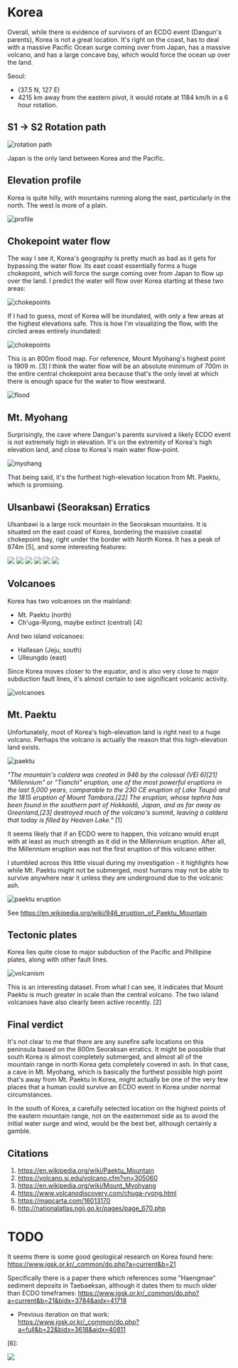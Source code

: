 # Korea

Overall, while there is evidence of survivors of an ECDO event (Dangun's parents), Korea is not a great location. It's right on the coast, has to deal with a massive Pacific Ocean surge coming over from Japan, has a massive volcano, and has a large concave bay, which would force the ocean up over the land.

Seoul:
- (37.5 N, 127 E)
- 4215 km away from the eastern pivot, it would rotate at 1184 km/h in a 6 hour rotation.

## S1 -> S2 Rotation path

![rotation path](img/rotation.png "rotation path")

Japan is the only land between Korea and the Pacific.

## Elevation profile

Korea is quite hilly, with mountains running along the east, particularly in the north. The west is more of a plain.

![profile](img/profile.png "elevation profile")

## Chokepoint water flow

The way I see it, Korea's geography is pretty much as bad as it gets for bypassing the water flow. Its east coast essentially forms a huge chokepoint, which will force the surge coming over from Japan to flow up over the land. I predict the water will flow over Korea starting at these two areas:

![chokepoints](img/chokepoints.png "chokepoints")

If I had to guess, most of Korea will be inundated, with only a few areas at the highest elevations safe. This is how I'm visualizing the flow, with the circled areas entirely inundated:

![chokepoints](img/chokepoints2.png "chokepoints")

This is an 800m flood map. For reference, Mount Myohang's highest point is 1909 m. [3] I think the water flow will be an absolute minimum of 700m in the entire central chokepoint area because that's the only level at which there is enough space for the water to flow westward.

![flood](img/flood.png "800m floodmap")

## Mt. Myohang

Surprisingly, the cave where Dangun's parents survived a likely ECDO event is not extremely high in elevation. It's on the extremity of Korea's high elevation land, and close to Korea's main water flow-point.

![myohang](img/myohang.png "mount myohang")

That being said, it's the furthest high-elevation location from Mt. Paektu, which is promising.

## Ulsanbawi (Seoraksan) Erratics

Ulsanbawi is a large rock mountain in the Seoraksan mountains. It is situated on the east coast of Korea, bordering the massive coastal chokepoint bay, right under the border with North Korea. It has a peak of 874m [5], and some interesting features:

![](img/seoraksan.jpg)
![](img/seoraksan3.jpg)
![](img/seorak1.jpg)
![](img/seorak4.jpg)
![](img/seorak3.jpg)
![](img/seorak5.jpg)

## Volcanoes

Korea has two volcanoes on the mainland:
- Mt. Paektu (north)
- Ch'uga-Ryong, maybe extinct (central) [4]

And two island volcanoes:
- Hallasan (Jeju, south)
- Ulleungdo (east)

Since Korea moves closer to the equator, and is also very close to major subduction fault lines, it's almost certain to see significant volcanic activity.

![volcanoes](img/volcanoes.webp "volcanoes")

## Mt. Paektu

Unfortunately, most of Korea's high-elevation land is right next to a huge volcano. Perhaps the volcano is actually the reason that this high-elevation land exists.

![paektu](img/paektu.png "paektu volcano")

*"The mountain's caldera was created in 946 by the colossal (VEI 6)[21] "Millennium" or "Tianchi" eruption, one of the most powerful eruptions in the last 5,000 years, comparable to the 230 CE eruption of Lake Taupō and the 1815 eruption of Mount Tambora.[22] The eruption, whose tephra has been found in the southern part of Hokkaidō, Japan, and as far away as Greenland,[23] destroyed much of the volcano's summit, leaving a caldera that today is filled by Heaven Lake."* [1]

It seems likely that if an ECDO were to happen, this volcano would erupt with at least as much strength as it did in the Millennium eruption. After all, the Millennium eruption was not the first eruption of this volcano either.

I stumbled across this little visual during my investigation - it highlights how while Mt. Paektu might not be submerged, most humans may not be able to survive anywhere near it unless they are underground due to the volcanic ash.

![paektu eruption](img/paektu-eruption.jpg "paektu eruption")

See https://en.wikipedia.org/wiki/946_eruption_of_Paektu_Mountain

## Tectonic plates

Korea lies quite close to major subduction of the Pacific and Phillipine plates, along with other fault lines.

![volcanism](img/volcanism.jpg "volcanism data")

This is an interesting dataset. From what I can see, it indicates that Mount Paektu is much greater in scale than the central volcano. The two island volcanoes have also clearly been active recently. [2]

## Final verdict

It's not clear to me that there are any surefire safe locations on this peninsula based on the 800m Seoraksan erratics. It might be possible that south Korea is almost completely submerged, and almost all of the mountain range in north Korea gets completely covered in ash. In that case, a cave in Mt. Myohang, which is basically the furthest possible high point that's away from Mt. Paektu in Korea, might actually be one of the very few places that a human could survive an ECDO event in Korea under normal circumstances.

In the south of Korea, a carefully selected location on the highest points of the eastern mountain range, not on the easternmost side as to avoid the initial water surge and wind, would be the best bet, although certainly a gamble.

## Citations

1. https://en.wikipedia.org/wiki/Paektu_Mountain
2. https://volcano.si.edu/volcano.cfm?vn=305060
3. https://en.wikipedia.org/wiki/Mount_Myohyang
4. https://www.volcanodiscovery.com/chuga-ryong.html
5. https://mapcarta.com/16013170
6. http://nationalatlas.ngii.go.kr/pages/page_670.php

# TODO

It seems there is some good geological research on Korea found here: https://www.jgsk.or.kr/_common/do.php?a=current&b=21

Specifically there is a paper there which references some "Haengmae" sediment deposits in Taebaeksan, although it dates them to much older than ECDO timeframes: https://www.jgsk.or.kr/_common/do.php?a=current&b=21&bidx=3784&aidx=41718
- Previous iteration on that work: https://www.jgsk.or.kr/_common/do.php?a=full&b=22&bidx=3618&aidx=40811

[6]:

![](img/korea-regions.jpg)